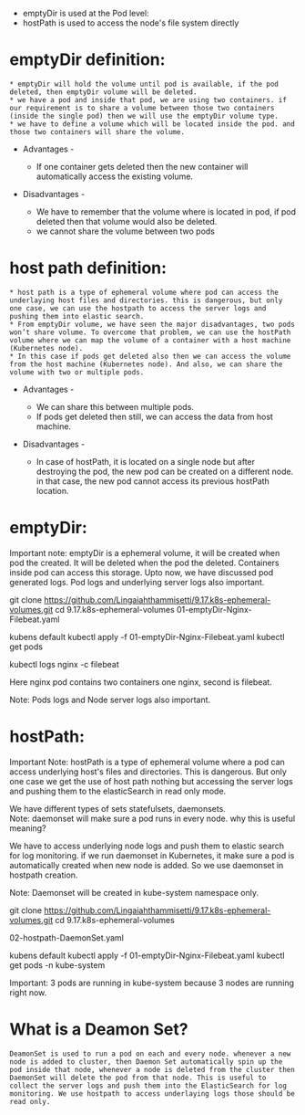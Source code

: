 * emptyDir is used at the Pod level:
* hostPath is used to access the node's file system directly

# emptyDir definition:
    * emptyDir will hold the volume until pod is available, if the pod deleted, then emptyDir volume will be deleted.
    * we have a pod and inside that pod, we are using two containers. if our requirement is to share a volume between those two containers (inside the single pod) then we will use the emptyDir volume type.
    * we have to define a volume which will be located inside the pod. and those two containers will share the volume.

* Advantages -
    * If one container gets deleted then the new container will automatically access the existing volume.

* Disadvantages -
    * We have to remember that the volume where is located in pod, if pod deleted then that volume would also be deleted.
    * we cannot share the volume between two pods

# host path definition:
    * host path is a type of ephemeral volume where pod can access the underlaying host files and directories. this is dangerous, but only one case, we can use the hostpath to access the server logs and pushing them into elastic search.
    * From emptyDir volume, we have seen the major disadvantages, two pods won’t share volume. To overcome that problem, we can use the hostPath volume where we can map the volume of a container with a host machine (Kubernetes node).
    * In this case if pods get deleted also then we can access the volume from the host machine (Kubernetes node). And also, we can share the volume with two or multiple pods.

* Advantages -
    * We can share this between multiple pods.
    * If pods get deleted then still, we can access the data from host machine.

* Disadvantages -
    * In case of hostPath, it is located on a single node but after destroying the pod, the new pod can be created on a different node. in that case, the new pod cannot access its previous hostPath location.


# emptyDir:
Important note: emptyDir is a ephemeral volume, it will be created when pod the created. It will be deleted when the pod the deleted. Containers inside pod can access this storage. Upto now, we have discussed pod generated logs. Pod logs and underlying server logs also important.

git clone https://github.com/Lingaiahthammisetti/9.17.k8s-ephemeral-volumes.git
cd 9.17.k8s-ephemeral-volumes
01-emptyDir-Nginx-Filebeat.yaml

kubens default
kubectl apply -f 01-emptyDir-Nginx-Filebeat.yaml
kubectl get pods

kubectl logs nginx -c filebeat

Here nginx pod contains two containers one nginx, second is filebeat.

Note: Pods logs and Node server logs also important.

# hostPath:
Important Note: hostPath is a type of ephemeral volume where a pod can access underlying host's files and directories. This is dangerous. But only one case we get the use of host path nothing but accessing the server logs and pushing them to the elasticSearch in read only mode.

We have different types of sets statefulsets, daemonsets.  
Note: daemonset will make sure a pod runs in every node. why this is useful meaning?

We have to access underlying node logs and push them to elastic search for log monitoring. if we run daemonset in Kubernetes, it make sure a pod is automatically created when new node is added. So we use daemonset in hostpath creation.

Note: Daemonset will be created in kube-system namespace only.


git clone https://github.com/Lingaiahthammisetti/9.17.k8s-ephemeral-volumes.git
cd 9.17.k8s-ephemeral-volumes

02-hostpath-DaemonSet.yaml

kubens default
kubectl apply -f 01-emptyDir-Nginx-Filebeat.yaml
kubectl get pods -n kube-system

Important: 3 pods are running in kube-system because 3 nodes are running right now.

# What is a Deamon Set?
    DeamonSet is used to run a pod on each and every node. whenever a new node is added to cluster, then Daemon Set automatically spin up the pod inside that node, whenever a node is deleted from the cluster then DaemonSet will delete the pod from that node. This is useful to collect the server logs and push them into the ElasticSearch for log monitoring. We use hostpath to access underlaying logs those should be read only.
